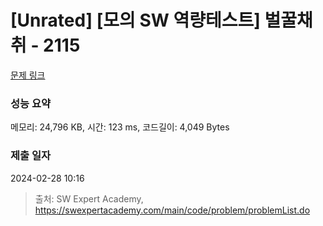 # [Unrated] [모의 SW 역량테스트] 벌꿀채취 - 2115 

[문제 링크](https://swexpertacademy.com/main/code/problem/problemDetail.do?contestProbId=AV5V4A46AdIDFAWu) 

### 성능 요약

메모리: 24,796 KB, 시간: 123 ms, 코드길이: 4,049 Bytes

### 제출 일자

2024-02-28 10:16



> 출처: SW Expert Academy, https://swexpertacademy.com/main/code/problem/problemList.do